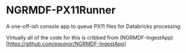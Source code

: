 # NGRMDF-PX11Runner
A one-off-ish console app to queue PX11 files for Databricks processing

Virtually all of the code for this is cribbed from (NGRMDF-IngestApp)[https://github.com/equinor/NGRMDF-IngestApp]
